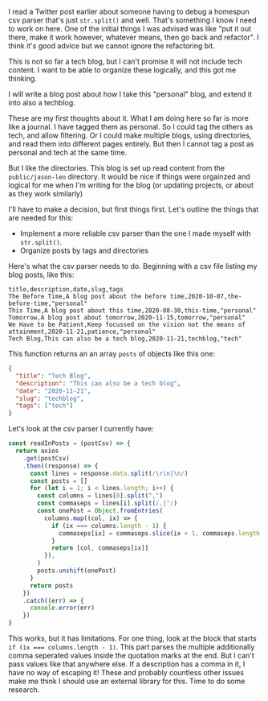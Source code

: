 I read a Twitter post earlier about someone having to debug a homespun csv parser that's just `str.split()` and well. That's something I know I need to work on here. One of the initial things I was advised was like "put it out there, make it work however, whatever means, then go back and refactor". I think it's good advice but we cannot ignore the refactoring bit.

This is not so far a tech blog, but I can't promise it will not include tech content. I want to be able to organize these logically, and this got me thinking.

I will write a blog post about how I take this "personal" blog, and extend it into also a techblog.

These are my first thoughts about it. What I am doing here so far is more like a journal. I have tagged them as personal. So I could tag the others as tech, and allow filtering. Or I could make multiple blogs, using directories, and read them into different pages entirely. But then I cannot tag a post as personal and tech at the same time.

But I like the directories. This blog is set up read content from the `public/jason-leo` directory. It would be nice if things were orgainzed and logical for me when I'm writing for the blog (or updating projects, or about as they work similarly)

I'll have to make a decision, but first things first. Let's outline the things that are needed for this:

- Implement a more reliable csv parser than the one I made myself with `str.split()`.
- Organize posts by tags and directories

Here's what the csv parser needs to do. Beginning with a csv file listing my blog posts, like this:

```csv
title,description,date,slug,tags
The Before Time,A blog post about the before time,2020-10-07,the-before-time,"personal"
This Time,A blog post about this time,2020-08-30,this-time,"personal"
Tomorrow,A blog post about tomorrow,2020-11-15,tomorrow,"personal"
We Have to be Patient,Keep focussed on the vision not the means of attainment,2020-11-21,patience,"personal"
Tech Blog,This can also be a tech blog,2020-11-21,techblog,"tech"
```

This function returns an an array `posts` of objects like this one:

```json
{
  "title": "Tech Blog",
  "description": "This can also be a tech blog",
  "date": "2020-11-21",
  "slug": "techblog",
  "tags": ["tech"]
}
```

Let's look at the csv parser I currently have:

```js
const readInPosts = (postCsv) => {
  return axios
    .get(postCsv)
    .then((response) => {
      const lines = response.data.split(/\r\n|\n/)
      const posts = []
      for (let i = 1; i < lines.length; i++) {
        const columns = lines[0].split(",")
        const commaseps = lines[i].split(/,|"/)
        const onePost = Object.fromEntries(
          columns.map((col, ix) => {
            if (ix === columns.length - 1) {
              commaseps[ix] = commaseps.slice(ix + 1, commaseps.length - 1)
            }
            return [col, commaseps[ix]]
          }),
        )
        posts.unshift(onePost)
      }
      return posts
    })
    .catch((err) => {
      console.error(err)
    })
}
```

This works, but it has limitations. For one thing, look at the block that starts `if (ix === columns.length - 1)`. This part parses the multiple additionally comma seperated values inside the quotation marks at the end. But I can't pass values like that anywhere else. If a description has a comma in it, I have no way of escaping it! These and probably countless other issues make me think I should use an external library for this. Time to do some research.
